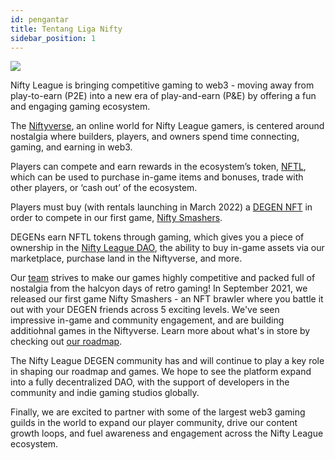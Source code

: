 ```yaml
---
id: pengantar
title: Tentang Liga Nifty
sidebar_position: 1
---
```


![](/img/story.gif)

Nifty League is bringing competitive gaming to web3 - moving away from play-to-earn (P2E) into a new era of play-and-earn (P&E) by offering a fun and engaging gaming ecosystem.

The [Niftyverse](https://docs.niftyleague.com/overview/games/niftyverse), an online world for Nifty League gamers, is centered around nostalgia where builders, players, and owners spend time connecting, gaming, and earning in web3.

Players can compete and earn rewards in the ecosystem’s token, [NFTL](https://docs.niftyleague.com/overview/nftl/overview), which can be used to purchase in-game items and bonuses, trade with other players, or ‘cash out’ of the ecosystem.

Players must buy (with rentals launching in March 2022) a [DEGEN NFT](https://opensea.io/collection/niftydegen) in order to compete in our first game, [Nifty Smashers](https://docs.niftyleague.com/overview/games/nifty-smashers).

DEGENs earn NFTL tokens through gaming, which gives you a piece of ownership in the [Nifty League DAO](https://docs.niftyleague.com/overview/nifty-dao/overview), the ability to buy in-game assets via our marketplace, purchase land in the Niftyverse, and more.

Our [team](https://docs.niftyleague.com/overview/team) strives to make our games highly competitive and packed full of nostalgia from the halcyon days of retro gaming! In September 2021, we released our first game Nifty Smashers - an NFT brawler where you battle it out with your DEGEN friends across 5 exciting levels. We've seen impressive in-game and community engagement, and are building additiohnal games in the Niftyverse. Learn more about what's in store by checking out [our roadmap](http://localhost:3000/overview/roadmap).

The Nifty League DEGEN community has and will continue to play a key role in shaping our roadmap and games. We hope to see the platform expand into a fully decentralized DAO, with the support of developers in the community and indie gaming studios globally.

Finally, we are excited to partner with some of the largest web3 gaming guilds in the world to expand our player community, drive our content growth loops, and fuel awareness and engagement across the Nifty League ecosystem.
